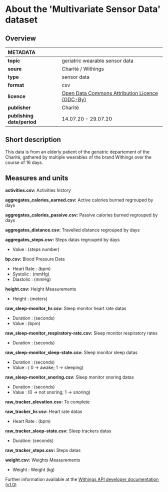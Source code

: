 # About the 'Multivariate Sensor Data' dataset

## Overview

|METADATA||
|:-----|------|
|**topic**|geriatric wearable sensor data|
|**soure**|Charité / Withings|
|**type**|sensor data|
|**format**|csv|
|**licence**|[Open Data Commons Attribution Licence (ODC-By)](https://opendatacommons.org/licenses/by/summary/)|
|**publisher**|Charité|
|**publishing date/period**|14.07.20 - 29.07.20|

## Short description
This data is from an elderly patient of the geriatric departement of the Charité, gathered by multiple wearables of the brand Withings over the course of 16 days.


## Measures and units

**activities.csv:** Activities history

**aggregates_calories_earned.csv:** Active calories burned regrouped by days

**aggregates_calories_passive.csv:** Passive calories burned regrouped by days

**aggregates_distance.csv:** Travelled distance regrouped by days

**aggregates_steps.csv:** Steps datas regrouped by days
- Value : (steps number)

**bp.csv:** Blood Pressure Data
- Heart Rate : (bpm)
- Systolic : (mmHg)
- Diastolic : (mmHg)

**height.csv:** Height Measurements
- Height : (meters)

**raw_sleep-monitor_hr.csv:** Sleep monitor heart rate datas
- Duration : (seconds)
- Value : (bpm)

**raw_sleep-monitor_respiratory-rate.csv:** Sleep monitor respiratory rates
- Duration : (seconds)

**raw_sleep-monitor_sleep-state.csv:** Sleep monitor sleep datas
- Duration : (seconds)
- Value : ( 0 -> awake; 1 -> sleeping)

**raw_sleep-monitor_snoring.csv:** Sleep monitor snoring datas
- Duration : (seconds)
- Value : (0 -> not snoring; 1 -> snoring)

**raw_tracker_elevation.csv:** To complete

**raw_tracker_hr.csv:** Heart rate datas
- Heart Rate : (bpm)

**raw_tracker_sleep-state.csv:** Sleep trackers datas
- Duration: (seconds)

**raw_tracker_steps.csv:** Steps datas

**weight.csv:** Weights Measurements
- Weight : Weight (kg)



Further information available at the [Withings API developer documentation (v1.0)](https://developer.withings.com/oauth2/)
